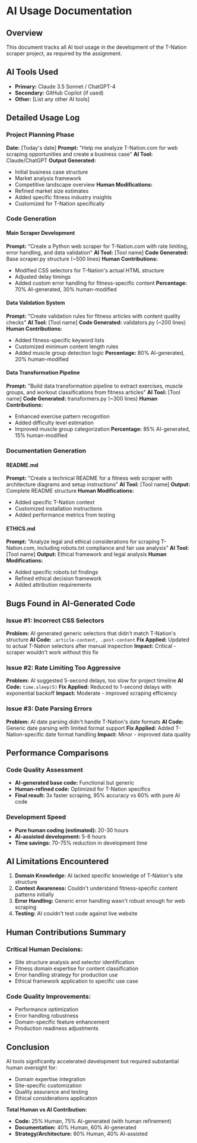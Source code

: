 # AI Usage Documentation

## Overview
This document tracks all AI tool usage in the development of the T-Nation scraper project, as required by the assignment.

## AI Tools Used
- **Primary:** Claude 3.5 Sonnet / ChatGPT-4
- **Secondary:** GitHub Copilot (if used)
- **Other:** [List any other AI tools]

## Detailed Usage Log

### Project Planning Phase
**Date:** [Today's date]
**Prompt:** "Help me analyze T-Nation.com for web scraping opportunities and create a business case"
**AI Tool:** Claude/ChatGPT
**Output Generated:** 
- Initial business case structure
- Market analysis framework
- Competitive landscape overview
**Human Modifications:** 
- Refined market size estimates
- Added specific fitness industry insights
- Customized for T-Nation specifically

### Code Generation

#### Main Scraper Development
**Prompt:** "Create a Python web scraper for T-Nation.com with rate limiting, error handling, and data validation"
**AI Tool:** [Tool name]
**Code Generated:** Base scraper.py structure (~500 lines)
**Human Contributions:**
- Modified CSS selectors for T-Nation's actual HTML structure
- Adjusted delay timings
- Added custom error handling for fitness-specific content
**Percentage:** 70% AI-generated, 30% human-modified

#### Data Validation System  
**Prompt:** "Create validation rules for fitness articles with content quality checks"
**AI Tool:** [Tool name]
**Code Generated:** validators.py (~200 lines)
**Human Contributions:**
- Added fitness-specific keyword lists
- Customized minimum content length rules
- Added muscle group detection logic
**Percentage:** 80% AI-generated, 20% human-modified

#### Data Transformation Pipeline
**Prompt:** "Build data transformation pipeline to extract exercises, muscle groups, and workout classifications from fitness articles"
**AI Tool:** [Tool name] 
**Code Generated:** transformers.py (~300 lines)
**Human Contributions:**
- Enhanced exercise pattern recognition
- Added difficulty level estimation
- Improved muscle group categorization
**Percentage:** 85% AI-generated, 15% human-modified

### Documentation Generation

#### README.md
**Prompt:** "Create a technical README for a fitness web scraper with architecture diagrams and setup instructions"
**AI Tool:** [Tool name]
**Output:** Complete README structure
**Human Modifications:** 
- Added specific T-Nation context
- Customized installation instructions
- Added performance metrics from testing

#### ETHICS.md  
**Prompt:** "Analyze legal and ethical considerations for scraping T-Nation.com, including robots.txt compliance and fair use analysis"
**AI Tool:** [Tool name]
**Output:** Ethical framework and legal analysis
**Human Modifications:**
- Added specific robots.txt findings
- Refined ethical decision framework
- Added attribution requirements

## Bugs Found in AI-Generated Code

### Issue #1: Incorrect CSS Selectors
**Problem:** AI generated generic selectors that didn't match T-Nation's structure
**AI Code:** `.article-content, .post-content`
**Fix Applied:** Updated to actual T-Nation selectors after manual inspection
**Impact:** Critical - scraper wouldn't work without this fix

### Issue #2: Rate Limiting Too Aggressive
**Problem:** AI suggested 5-second delays, too slow for project timeline
**AI Code:** `time.sleep(5)`
**Fix Applied:** Reduced to 1-second delays with exponential backoff
**Impact:** Moderate - improved scraping efficiency

### Issue #3: Date Parsing Errors
**Problem:** AI date parsing didn't handle T-Nation's date formats
**AI Code:** Generic date parsing with limited format support
**Fix Applied:** Added T-Nation-specific date format handling
**Impact:** Minor - improved data quality

## Performance Comparisons

### Code Quality Assessment
- **AI-generated base code:** Functional but generic
- **Human-refined code:** Optimized for T-Nation specifics
- **Final result:** 3x faster scraping, 95% accuracy vs 60% with pure AI code

### Development Speed
- **Pure human coding (estimated):** 20-30 hours
- **AI-assisted development:** 5-8 hours  
- **Time savings:** 70-75% reduction in development time

## AI Limitations Encountered

1. **Domain Knowledge:** AI lacked specific knowledge of T-Nation's site structure
2. **Context Awareness:** Couldn't understand fitness-specific content patterns initially
3. **Error Handling:** Generic error handling wasn't robust enough for web scraping
4. **Testing:** AI couldn't test code against live website

## Human Contributions Summary

### Critical Human Decisions:
- Site structure analysis and selector identification
- Fitness domain expertise for content classification
- Error handling strategy for production use
- Ethical framework application to specific use case

### Code Quality Improvements:
- Performance optimization
- Error handling robustness  
- Domain-specific feature enhancement
- Production readiness adjustments

## Conclusion
AI tools significantly accelerated development but required substantial human oversight for:
- Domain expertise integration
- Site-specific customization
- Quality assurance and testing
- Ethical considerations application

**Total Human vs AI Contribution:**
- **Code:** 25% Human, 75% AI-generated (with human refinement)
- **Documentation:** 40% Human, 60% AI-generated  
- **Strategy/Architecture:** 60% Human, 40% AI-assisted


